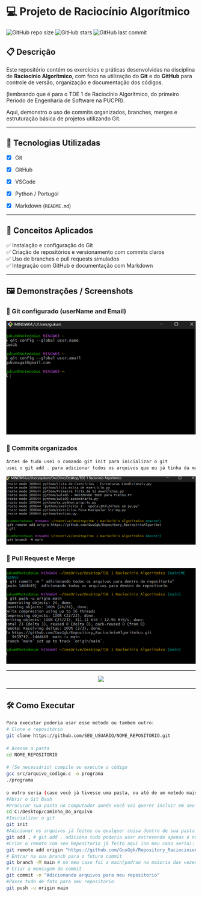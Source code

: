 # 💻 Projeto de Raciocínio Algorítmico

![GitHub repo size](https://img.shields.io/github/repo-size/GusGgk/Repository_RaciocinioAlgoritmico)
![GitHub stars](https://img.shields.io/github/stars/GusGgk/Repository_RaciocinioAlgoritmico?style=social)
![GitHub last commit](https://img.shields.io/github/last-commit/GusGgk/Repository_RaciocinioAlgoritmico)

## 📋 Descrição

Este repositório contém os exercícios e práticas desenvolvidas na disciplina de **Raciocínio Algorítmico**, com foco na utilização do **Git** e do **GitHub** para controle de versão, organização e documentação dos códigos.
<p>
  (lembrando que é para o TDE 1 de Raciocínio Algorítmico, do primeiro Periodo de Engenharia de Software na PUCPR).

Aqui, demonstro o uso de commits organizados, branches, merges e estruturação básica de projetos utilizando Git.

---

## 🚀 Tecnologias Utilizadas

- [x] Git
- [x] GitHub
- [x] VSCode
- [x]  Python / Portugol
- [x] Markdown (`README.md`)



---

## 🧠 Conceitos Aplicados

✅ Instalação e configuração do Git  
✅ Criação de repositórios e versionamento com commits claros  
✅ Uso de branches e pull requests simulados  
✅ Integração com GitHub e documentação com Markdown  

---

## 🖼️ Demonstrações / Screenshots

### 📌 Git configurado (userName and Email)
![Configuração do Git](imagens_do_Git_para_TDE1/Git_configurado.png)

### 📌 Commits organizados
```bash
Antes de tudo usei o comando git init para inicializar o git
usei o git add . para adicionar todos os arquivos que eu já tinha da materia!
```
![Commits organizados](imagens_do_Git_para_TDE1/Adicionando_o_Repositorio_remoto.png)

### 📌 Pull Request e Merge
![Pull Request](imagens_do_Git_para_TDE1/Git_Push_e_Merge.png)

---


<p align="center">
  <img src="https://media.giphy.com/media/qgQUggAC3Pfv687qPC/giphy.gif" width="600px">
</p>

---

## 🛠️ Como Executar

```bash
Para executar poderia usar esse metodo ou tambem outro:
# Clone o repositório
git clone https://github.com/SEU_USUARIO/NOME_REPOSITORIO.git

# Acesse a pasta
cd NOME_REPOSITORIO

# (Se necessário) compile ou execute o código
gcc src/arquivo_codigo.c -o programa
./programa

o outro seria (caso você já tivesse uma pasta, ou até de um metodo mais explicado para fazer e aprender seria esse:
#Abrir o Git Bash
#Procurar sua pasta no Computador aonde você vai querer incluir em seu repositorio
cd C:/Desktop/caminho_Do_arquivo
#Inicializar o git
git init
#Adicionar os arquivos já feitos ou qualquer coisa dentro de sua pasta
git add . # git add . adiciona tudo poderia usar escrevendo apenas o nome do arquivo tambem
#Criar o remoto com seu Repositorio já feito aqui (no meu caso seria):
git remote add origin "https://github.com/GusGgk/Repository_RaciocinioAlgoritmico.git"
# Entrar na sua branch para o futuro commit
git branch -M main # no meu caso foi a main(padrao na maioria das vezes)
# Criar a mensagem do commit
git commit -m "Adicionando arquivos para meu repositorio"
#Passe tudo de fato para seu repositorio
git push -u origin main
